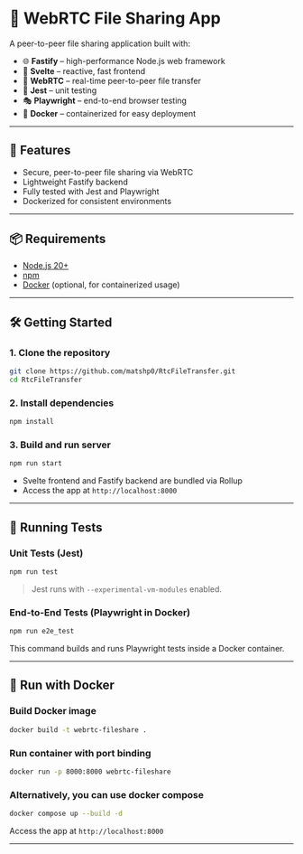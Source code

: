 
# 📡 WebRTC File Sharing App

A peer-to-peer file sharing application built with:

- 🌐 **Fastify** – high-performance Node.js web framework
- 🧠 **Svelte** – reactive, fast frontend
- 🔗 **WebRTC** – real-time peer-to-peer file transfer
- 🧪 **Jest** – unit testing
- 🎭 **Playwright** – end-to-end browser testing
- 🐳 **Docker** – containerized for easy deployment

---

## 🚀 Features

- Secure, peer-to-peer file sharing via WebRTC
- Lightweight Fastify backend
- Fully tested with Jest and Playwright
- Dockerized for consistent environments

---

## 📦 Requirements

- [Node.js 20+](https://nodejs.org/)
- [npm](https://www.npmjs.com/)
- [Docker](https://www.docker.com/) (optional, for containerized usage)

---

## 🛠️ Getting Started

### 1. Clone the repository

```bash
git clone https://github.com/matshp0/RtcFileTransfer.git
cd RtcFileTransfer
````

### 2. Install dependencies

```bash
npm install
```

### 3. Build and run server

```bash
npm run start
```

* Svelte frontend and Fastify backend are bundled via Rollup
* Access the app at `http://localhost:8000`

---

## 🧪 Running Tests

### Unit Tests (Jest)

```bash
npm run test
```

> Jest runs with `--experimental-vm-modules` enabled.

### End-to-End Tests (Playwright in Docker)

```bash
npm run e2e_test
```

This command builds and runs Playwright tests inside a Docker container.

---

## 🐳 Run with Docker

### Build Docker image

```bash
docker build -t webrtc-fileshare .
```

### Run container with port binding

```bash
docker run -p 8000:8000 webrtc-fileshare
```
### Alternatively, you can use docker compose
```bash
docker compose up --build -d
```
Access the app at `http://localhost:8000`

---
